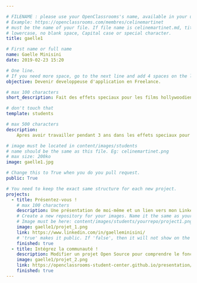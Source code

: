 ```yaml
---

# FILENAME : please use your OpenClassrooms's name, available in your url.
# Example: https://openclassrooms.com/membres/celinemartinet
# must be the name of your file. If file name is celinemartinet.md, title is celinemartinet.
# lowercase, no blank space, Capital case or special character.
title: gaelle1

# First name or full name
name: Gaelle Minisini
date: 2019-02-23 15:20

# One line.
# If you need more space, go to the next line and add 4 spaces on the left, as in 'description'.
objective: Devenir developpeuse d'application en Freelance.

# max 100 characters
short_description: Fait des effets speciaux pour les films hollywoodiens.

# don't touch that
template: students

# max 500 characters
description:
    Apres avoir travailler pendant 3 ans dans les effets speciaux pour de nombreux films americains, je souhaite me reconvertir de le developpement d'application Android pour pouvoir travailler en Freelance.

# image must be located in content/images/students
# name should be the same as this file. Eg: celinemartinet.png
# max size: 200ko
image: gaelle1.jpg

# Change this to True when you do you pull request.
public: True

# You need to keep the exact same structure for each new project.
projects:
  - title: Présentez-vous !
    # max 100 characters
    description: Une présentation de moi-même et un lien vers mon LinkedIn.
    # Create a new repository for your images. Name it the same as your nickname and profile picture.
    # Image must be here: content/images/students/yourrepo/project1.png
    image: gaelle1/projet_1.png
    link: https://www.linkedin.com/in/gaelleminisini/
    # 'true' makes it public. If 'false', then it will not show on the website.
    finished: true
  - title: Intégrez la communauté !
    description: Modifier un projet Open Source pour comprendre le fonctionnement de Git, de Github et des pull requests.
    image: gaelle1/projet_2.png
    link: https://openclassrooms-student-center.github.io/presentation/students/gaelle1.html
    finished: true
---
```

